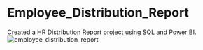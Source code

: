 # Employee_Distribution_Report
Created a HR Distribution Report project using SQL and Power BI.
![employee_distribution_report](https://github.com/smriti0520/Employee_Distribution_Report/assets/159646677/2101c7e1-ad87-45bb-a371-ef6adae12f25)
